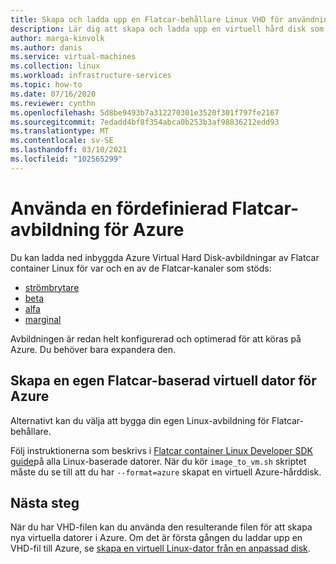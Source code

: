 ```yaml
---
title: Skapa och ladda upp en Flatcar-behållare Linux VHD för användning i Azure
description: Lär dig att skapa och ladda upp en virtuell hård disk som innehåller ett operativ system för Flatcar container Linux.
author: marga-kinvolk
ms.author: danis
ms.service: virtual-machines
ms.collection: linux
ms.workload: infrastructure-services
ms.topic: how-to
ms.date: 07/16/2020
ms.reviewer: cynthn
ms.openlocfilehash: 5d8be9493b7a312270301e3520f301f797fe2167
ms.sourcegitcommit: 7edadd4bf8f354abca0b253b3af98836212edd93
ms.translationtype: MT
ms.contentlocale: sv-SE
ms.lasthandoff: 03/10/2021
ms.locfileid: "102565299"
---
```

# <a name="using-a-prebuilt-flatcar-image-for-azure"></a>Använda en fördefinierad Flatcar-avbildning för Azure

Du kan ladda ned inbyggda Azure Virtual Hard Disk-avbildningar av Flatcar container Linux för var och en av de Flatcar-kanaler som stöds:

- [strömbrytare](https://stable.release.flatcar-linux.net/amd64-usr/current/flatcar_production_azure_image.vhd.bz2)
- [beta](https://beta.release.flatcar-linux.net/amd64-usr/current/flatcar_production_azure_image.vhd.bz2)
- [alfa](https://alpha.release.flatcar-linux.net/amd64-usr/current/flatcar_production_azure_image.vhd.bz2)
- [marginal](https://edge.release.flatcar-linux.net/amd64-usr/current/flatcar_production_azure_image.vhd.bz2)

Avbildningen är redan helt konfigurerad och optimerad för att köras på Azure. Du behöver bara expandera den.

## <a name="building-your-own-flatcar-based-virtual-machine-for-azure"></a>Skapa en egen Flatcar-baserad virtuell dator för Azure

Alternativt kan du välja att bygga din egen Linux-avbildning för Flatcar-behållare.

Följ instruktionerna som beskrivs i [Flatcar container Linux Developer SDK guide](https://docs.flatcar-linux.org/os/sdk-modifying-flatcar/)på alla Linux-baserade datorer. När du kör `image_to_vm.sh` skriptet måste du se till att du har `--format=azure` skapat en virtuell Azure-hårddisk.

## <a name="next-steps"></a>Nästa steg

När du har VHD-filen kan du använda den resulterande filen för att skapa nya virtuella datorer i Azure. Om det är första gången du laddar upp en VHD-fil till Azure, se [skapa en virtuell Linux-dator från en anpassad disk](upload-vhd.md#option-1-upload-a-vhd).
